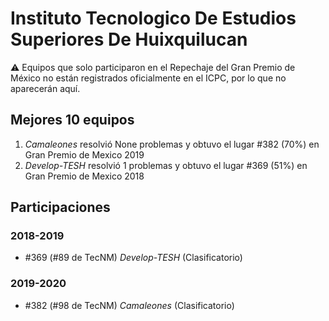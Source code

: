 # Instituto Tecnologico De Estudios Superiores De Huixquilucan

:warning: Equipos que solo participaron en el Repechaje del Gran Premio de México no están registrados oficialmente en el ICPC, por lo que no aparecerán aquí.

## Mejores 10 equipos

1. _Camaleones_ resolvió None problemas y obtuvo el lugar #382 (70%) en Gran Premio de Mexico 2019
1. _Develop-TESH_ resolvió 1 problemas y obtuvo el lugar #369 (51%) en Gran Premio de Mexico 2018

## Participaciones

### 2018-2019

- #369 (#89 de TecNM) _Develop-TESH_ (Clasificatorio)

### 2019-2020

- #382 (#98 de TecNM) _Camaleones_ (Clasificatorio)




